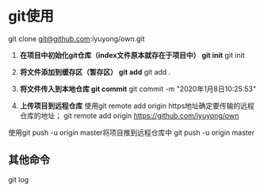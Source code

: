 # git使用

git clone git@github.com:iyuyong/own.git

1. **在项目中初始化git仓库（index文件原本就存在于项目中） git init**
   git init

2. **将文件添加到缓存区（暂存区） git add**
   git add .

3. **将文件传入到本地仓库 git commit**
git commit -m "2020年1月8日10:25:53"

4. **上传项目到远程仓库**
  使用git remote add origin https地址确定要传输的远程仓库的地址；
  git remote add origin https://github.com/iyuyong/own

  使用git push -u origin master将项目推到远程仓库中
  git push -u origin master



## 其他命令


git log